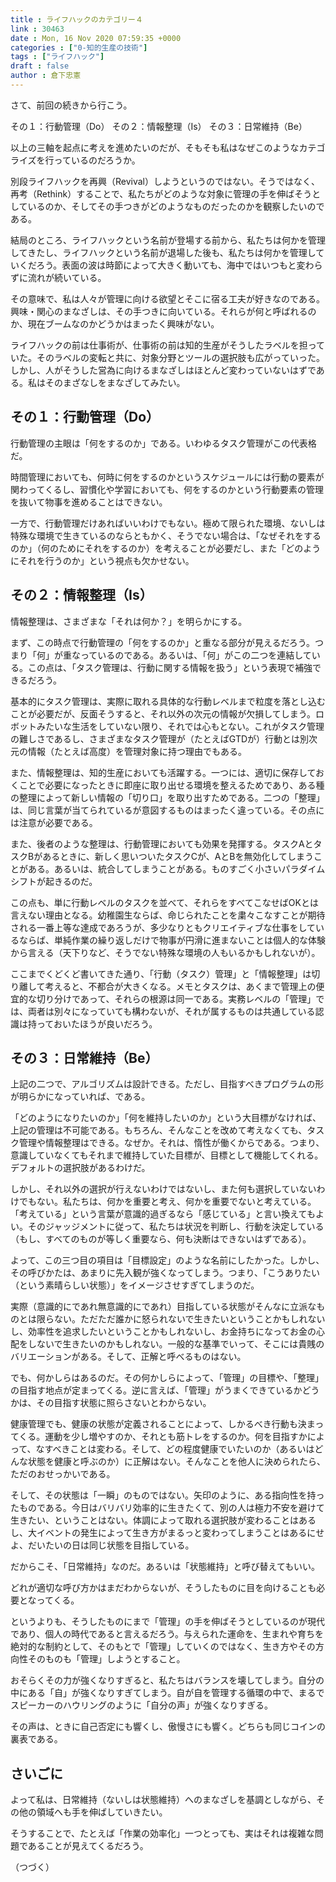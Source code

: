 ```yaml
---
title : ライフハックのカテゴリー４
link : 30463
date : Mon, 16 Nov 2020 07:59:35 +0000
categories : ["0-知的生産の技術"]
tags : ["ライフハック"]
draft : false
author : 倉下忠憲
---
```


さて、前回の続きから行こう。

その１：行動管理（Do）
その２：情報整理（Is）
その３：日常維持（Be）

以上の三軸を起点に考えを進めたいのだが、そもそも私はなぜこのようなカテゴライズを行っているのだろうか。

別段ライフハックを再興（Revival）しようというのではない。そうではなく、再考（Rethink）することで、私たちがどのような対象に管理の手を伸ばそうとしているのか、そしてその手つきがどのようなものだったのかを観察したいのである。

結局のところ、ライフハックという名前が登場する前から、私たちは何かを管理してきたし、ライフハックという名前が退場した後も、私たちは何かを管理していくだろう。表面の波は時節によって大きく動いても、海中ではいつもと変わらずに流れが続いている。

その意味で、私は人々が管理に向ける欲望とそこに宿る工夫が好きなのである。興味・関心のまなざしは、その手つきに向いている。それらが何と呼ばれるのか、現在ブームなのかどうかはまったく興味がない。

ライフハックの前は仕事術が、仕事術の前は知的生産がそうしたラベルを担っていた。そのラベルの変転と共に、対象分野とツールの選択肢も広がっていった。しかし、人がそうした営為に向けるまなざしはほとんど変わっていないはずである。私はそのまざなしをまなざしてみたい。

<h2>その１：行動管理（Do）</h2>

行動管理の主眼は「何をするのか」である。いわゆるタスク管理がこの代表格だ。

時間管理においても、何時に何をするのかというスケジュールには行動の要素が関わってくるし、習慣化や学習においても、何をするのかという行動要素の管理を抜いて物事を進めることはできない。

一方で、行動管理だけあればいいわけでもない。極めて限られた環境、ないしは特殊な環境で生きているのならともかく、そうでない場合は、「なぜそれをするのか」（何のためにそれをするのか）を考えることが必要だし、また「どのようにそれを行うのか」という視点も欠かせない。

<h2>その２：情報整理（Is）</h2>

情報整理は、さまざまな「それは何か？」を明らかにする。

まず、この時点で行動管理の「何をするのか」と重なる部分が見えるだろう。つまり「何」が重なっているのである。あるいは、「何」がこの二つを連結している。この点は、「タスク管理は、行動に関する情報を扱う」という表現で補強できるだろう。

基本的にタスク管理は、実際に取れる具体的な行動レベルまで粒度を落とし込むことが必要だが、反面そうすると、それ以外の次元の情報が欠損してしまう。ロボットみたいな生活をしていない限り、それでは心もとない。これがタスク管理の難しさであるし、さまざまなタスク管理が（たとえばGTDが）行動とは別次元の情報（たとえば高度）を管理対象に持つ理由でもある。

また、情報整理は、知的生産においても活躍する。一つには、適切に保存しておくことで必要になったときに即座に取り出せる環境を整えるためであり、ある種の整理によって新しい情報の「切り口」を取り出すためである。二つの「整理」は、同じ言葉が当てられているが意図するものはまったく違っている。その点には注意が必要である。

また、後者のような整理は、行動管理においても効果を発揮する。タスクAとタスクBがあるときに、新しく思いついたタスクCが、AとBを無効化してしまうことがある。あるいは、統合してしまうことがある。ものすごく小さいパラダイムシフトが起きるのだ。

この点も、単に行動レベルのタスクを並べて、それらをすべてこなせばOKとは言えない理由となる。幼稚園生ならば、命じられたことを粛々こなすことが期待される一番上等な達成であろうが、多少なりともクリエイティブな仕事をしているならば、単純作業の繰り返しだけで物事が円滑に進まないことは個人的な体験から言える（天下りなど、そうでない特殊な環境の人もいるかもしれないが）。

ここまでくどくど書いてきた通り、「行動（タスク）管理」と「情報整理」は切り離して考えると、不都合が大きくなる。メモとタスクは、あくまで管理上の便宜的な切り分けであって、それらの根源は同一である。実務レベルの「管理」では、両者は別々になっていても構わないが、それが属するものは共通している認識は持っておいたほうが良いだろう。

<h2>その３：日常維持（Be）</h2>

上記の二つで、アルゴリズムは設計できる。ただし、目指すべきプログラムの形が明らかになっていれば、である。

「どのようになりたいのか」「何を維持したいのか」という大目標がなければ、上記の管理は不可能である。もちろん、そんなことを改めて考えなくても、タスク管理や情報整理はできる。なぜか。それは、惰性が働くからである。つまり、意識していなくてもそれまで維持していた目標が、目標として機能してくれる。デフォルトの選択肢があるわけだ。

しかし、それ以外の選択が行えないわけではないし、また何も選択していないわけでもない。私たちは、何かを重要と考え、何かを重要でないと考えている。「考えている」という言葉が意識的過ぎるなら「感じている」と言い換えてもよい。そのジャッジメントに従って、私たちは状況を判断し、行動を決定している（もし、すべてのものが等しく重要なら、何も決断はできないはずである）。

よって、この三つ目の項目は「目標設定」のような名前にしたかった。しかし、その呼びかたは、あまりに先入観が強くなってしまう。つまり、「こうありたい（という素晴らしい状態）」をイメージさせすぎてしまうのだ。

実際（意識的にであれ無意識的にであれ）目指している状態がそんなに立派なものとは限らない。ただただ誰かに怒られないで生きたいということかもしれないし、効率性を追求したいということかもしれないし、お金持ちになってお金の心配をしないで生きたいのかもしれない。一般的な基準でいって、そこには貴賎のバリエーションがある。そして、正解と呼べるものはない。

でも、何かしらはあるのだ。その何かしらによって、「管理」の目標や、「整理」の目指す地点が定まってくる。逆に言えば、「管理」がうまくできているかどうかは、その目指す状態に照らさないとわからない。

健康管理でも、健康の状態が定義されることによって、しかるべき行動も決まってくる。運動を少し増やすのか、それとも筋トレをするのか。何を目指すかによって、なすべきことは変わる。そして、どの程度健康でいたいのか（あるいはどんな状態を健康と呼ぶのか）に正解はない。そんなことを他人に決められたら、ただのおせっかいである。

そして、その状態は「一瞬」のものではない。矢印のように、ある指向性を持ったものである。今日はバリバリ効率的に生きたくて、別の人は極力不安を避けて生きたい、ということはない。体調によって取れる選択肢が変わることはあるし、大イベントの発生によって生き方がまるっと変わってしまうことはあるにせよ、だいたいの日は同じ状態を目指している。

だからこそ、「日常維持」なのだ。あるいは「状態維持」と呼び替えてもいい。

どれが適切な呼び方かはまだわからないが、そうしたものに目を向けることも必要となってくる。

というよりも、そうしたものにまで「管理」の手を伸ばそうとしているのが現代であり、個人の時代であると言えるだろう。与えられた運命を、生まれや育ちを絶対的な制約として、そのもとで「管理」していくのではなく、生き方やその方向性そのものも「管理」しようとすること。

おそらくその力が強くなりすぎると、私たちはバランスを壊してしまう。自分の中にある「自」が強くなりすぎてしまう。自が自を管理する循環の中で、まるでスピーカーのハウリングのように「自分の声」が強くなりすぎる。

その声は、ときに自己否定にも響くし、傲慢さにも響く。どちらも同じコインの裏表である。

<h2>さいごに</h2>

よって私は、日常維持（ないしは状態維持）へのまなざしを基調としながら、その他の領域へも手を伸ばしていきたい。

そうすることで、たとえば「作業の効率化」一つとっても、実はそれは複雑な問題であることが見えてくるだろう。

（つづく）
